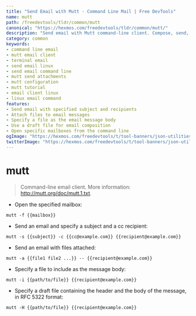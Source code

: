 ```yaml
---
title: "Send Email with Mutt - Command Line Mail | Free DevTools"
name: mutt
path: /freedevtools/tldr/common/mutt
canonical: "https://hexmos.com/freedevtools/tldr/common/mutt/"
description: "Send email with Mutt command-line client. Compose, send, and manage email from the terminal with advanced customization. Free online tool, no registration required."
category: common
keywords:
- command line email
- mutt email client
- terminal email
- send email linux
- send email command line
- mutt send attachments
- mutt configuration
- mutt tutorial
- email client linux
- linux email command
features:
- Send email with specified subject and recipients
- Attach files to email messages
- Specify a file as the email message body
- Use a draft file for email composition
- Open specific mailboxes from the command line
ogImage: "https://hexmos.com/freedevtools/t/tool-banners/json-utilities-banner.png"
twitterImage: "https://hexmos.com/freedevtools/t/tool-banners/json-utilities-banner.png"
---
```


# mutt

> Command-line email client.
> More information: <http://mutt.org/doc/mutt.1.txt>.

- Open the specified mailbox:

`mutt -f {{mailbox}}`

- Send an email and specify a subject and a cc recipient:

`mutt -s {{subject}} -c {{cc@example.com}} {{recipient@example.com}}`

- Send an email with files attached:

`mutt -a {{file1 file2 ...}} -- {{recipient@example.com}}`

- Specify a file to include as the message body:

`mutt -i {{path/to/file}} {{recipient@example.com}}`

- Specify a draft file containing the header and the body of the message, in RFC 5322 format:

`mutt -H {{path/to/file}} {{recipient@example.com}}`
